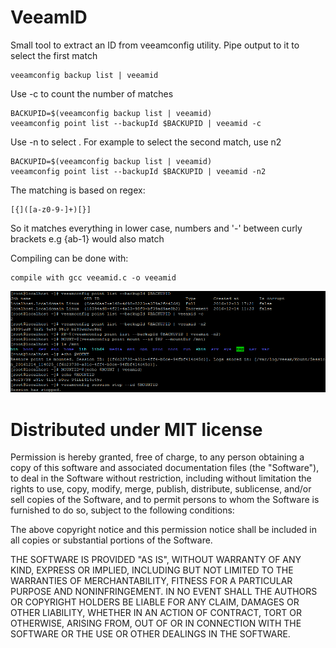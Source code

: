 # VeeamID
Small tool to extract an ID from veeamconfig utility. Pipe output to it to select the first match

```
veeamconfig backup list | veeamid
```

Use -c to count the number of matches
```
BACKUPID=$(veeamconfig backup list | veeamid)
veeamconfig point list --backupId $BACKUPID | veeamid -c
```

Use -n<number> to select <number output>. For example to select the second match, use n2
```
BACKUPID=$(veeamconfig backup list | veeamid)
veeamconfig point list --backupId $BACKUPID | veeamid -n2
```

The matching is based on regex:
```
[{]([a-z0-9-]+)[}]
```
So it matches everything in lower case, numbers and '-' between curly brackets e.g {ab-1} would also match

Compiling can be done with:
```
compile with gcc veeamid.c -o veeamid
```

![Example](veeamid.png)

# Distributed under MIT license

Permission is hereby granted, free of charge, to any person obtaining a copy of this software and associated documentation files (the "Software"), to deal in the Software without restriction, including without limitation the rights to use, copy, modify, merge, publish, distribute, sublicense, and/or sell copies of the Software, and to permit persons to whom the Software is furnished to do so, subject to the following conditions:

The above copyright notice and this permission notice shall be included in all copies or substantial portions of the Software.

THE SOFTWARE IS PROVIDED "AS IS", WITHOUT WARRANTY OF ANY KIND, EXPRESS OR IMPLIED, INCLUDING BUT NOT LIMITED TO THE WARRANTIES OF MERCHANTABILITY, FITNESS FOR A PARTICULAR PURPOSE AND NONINFRINGEMENT. IN NO EVENT SHALL THE AUTHORS OR COPYRIGHT HOLDERS BE LIABLE FOR ANY CLAIM, DAMAGES OR OTHER LIABILITY, WHETHER IN AN ACTION OF CONTRACT, TORT OR OTHERWISE, ARISING FROM, OUT OF OR IN CONNECTION WITH THE SOFTWARE OR THE USE OR OTHER DEALINGS IN THE SOFTWARE.
